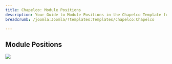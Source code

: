 ```yaml
---
title: Chapelco: Module Positions
description: Your Guide to Module Positions in the Chapelco Template for Joomla
breadcrumb: /joomla:Joomla/!templates:Templates/chapelco:Chapelco

---
```


Module Positions
-----
![][positions]

[positions]: assets/positions.jpg
